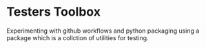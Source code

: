 # Testers Toolbox

Experimenting with github workflows and python packaging using a package which is a collction of utilities for testing.